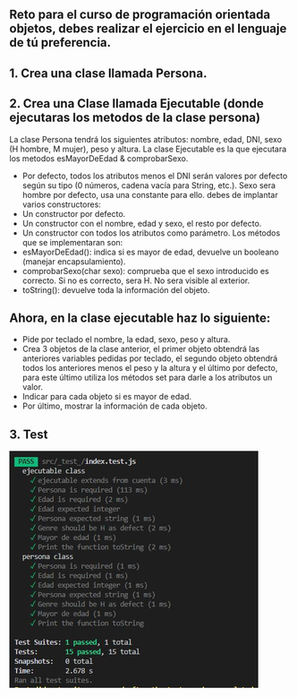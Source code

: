 ## Reto para el curso de programación orientada objetos, debes realizar el ejercicio en el lenguaje de tú preferencia.
## 1. Crea una clase llamada Persona.
## 2. Crea una Clase llamada Ejecutable (donde ejecutaras los metodos de la clase persona)
La clase Persona tendrá los siguientes atributos: nombre, edad, DNI, sexo (H hombre, M mujer), peso y altura. La clase Ejecutable es la que ejecutara los metodos esMayorDeEdad & comprobarSexo.
- Por defecto, todos los atributos menos el DNI serán valores por defecto según su tipo (0 números, cadena vacía para String, etc.). Sexo sera hombre por defecto, usa una constante para ello.
debes de implantar varios constructores:
- Un constructor por defecto.
- Un constructor con el nombre, edad y sexo, el resto por defecto.
- Un constructor con todos los atributos como parámetro.
Los métodos que se implementaran son:
- esMayorDeEdad(): indica si es mayor de edad, devuelve un booleano (manejar encapsulamiento).
- comprobarSexo(char sexo): comprueba que el sexo introducido es correcto. Si no es correcto, sera H. No sera visible al exterior.
- toString(): devuelve toda la información del objeto.

## Ahora, en la clase ejecutable haz lo siguiente:

- Pide por teclado el nombre, la edad, sexo, peso y altura.
- Crea 3 objetos de la clase anterior, el primer objeto obtendrá las anteriores variables pedidas por teclado, el segundo objeto obtendrá todos los anteriores menos el peso y la altura y el último por defecto, para este último utiliza los métodos set para darle a los atributos un valor.
- Indicar para cada objeto si es mayor de edad.
- Por último, mostrar la información de cada objeto.

## 3. Test

![test.jpg](./images/test.JPG)